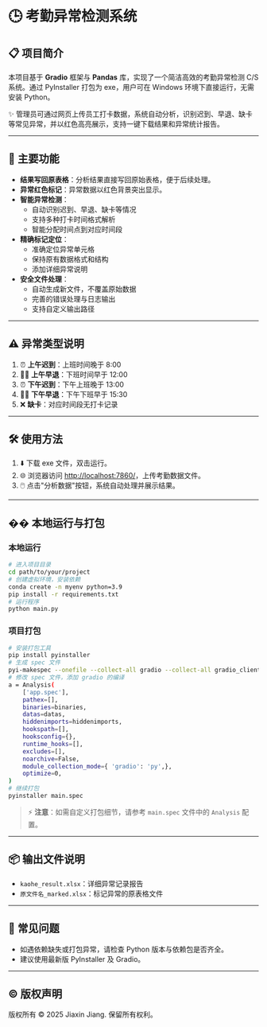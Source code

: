 # 🕒 考勤异常检测系统

## 📋 项目简介
本项目基于 **Gradio** 框架与 **Pandas** 库，实现了一个简洁高效的考勤异常检测 C/S 系统。通过 PyInstaller 打包为 exe，用户可在 Windows 环境下直接运行，无需安装 Python。

✨ 管理员可通过网页上传员工打卡数据，系统自动分析，识别迟到、早退、缺卡等常见异常，并以红色高亮展示，支持一键下载结果和异常统计报告。

---

## 🚀 主要功能
- **结果写回原表格**：分析结果直接写回原始表格，便于后续处理。
- **异常红色标记**：异常数据以红色背景突出显示。
- **智能异常检测**：
  - 自动识别迟到、早退、缺卡等情况
  - 支持多种打卡时间格式解析
  - 智能分配时间点到对应时间段
- **精确标记定位**：
  - 准确定位异常单元格
  - 保持原有数据格式和结构
  - 添加详细异常说明
- **安全文件处理**：
  - 自动生成新文件，不覆盖原始数据
  - 完善的错误处理与日志输出
  - 支持自定义输出路径

---

## ⚠️ 异常类型说明

1. ⏰ **上午迟到**：上班时间晚于 8:00
2. 🏃‍♂️ **上午早退**：下班时间早于 12:00
3. ⏰ **下午迟到**：下午上班晚于 13:00
4. 🏃‍♂️ **下午早退**：下午下班早于 15:30
5. ❌ **缺卡**：对应时间段无打卡记录

---

## 🛠️ 使用方法
1. ⬇️ 下载 exe 文件，双击运行。
2. 🌐 浏览器访问 [http://localhost:7860/](http://localhost:7860/)，上传考勤数据文件。
3. 🖱️ 点击"分析数据"按钮，系统自动处理并展示结果。

---

## �� 本地运行与打包

### 本地运行
```bash
# 进入项目目录
cd path/to/your/project
# 创建虚拟环境，安装依赖
conda create -n myenv python=3.9
pip install -r requirements.txt
# 运行程序
python main.py
```

### 项目打包
```bash
# 安装打包工具
pip install pyinstaller
# 生成 spec 文件
pyi-makespec --onefile --collect-all gradio --collect-all gradio_client main.py
# 修改 spec 文件，添加 gradio 的编译
a = Analysis(
    ['app.spec'],
    pathex=[],
    binaries=binaries,
    datas=datas,
    hiddenimports=hiddenimports,
    hookspath=[],
    hooksconfig={},
    runtime_hooks=[],
    excludes=[],
    noarchive=False,
    module_collection_mode={ 'gradio': 'py',},
    optimize=0,
)
# 继续打包
pyinstaller main.spec
```

> ⚡ **注意**：如需自定义打包细节，请参考 `main.spec` 文件中的 `Analysis` 配置。

---

## 📦 输出文件说明
- `kaohe_result.xlsx`：详细异常记录报告
- `原文件名_marked.xlsx`：标记异常的原表格文件

---

## 🙋 常见问题
- 如遇依赖缺失或打包异常，请检查 Python 版本与依赖包是否齐全。
- 建议使用最新版 PyInstaller 及 Gradio。

---

## ©️ 版权声明

版权所有 © 2025 Jiaxin Jiang. 保留所有权利。
